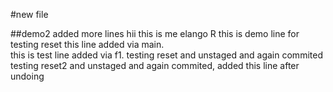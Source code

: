#new file

##demo2
added more lines
    hii this is me elango R
    this is demo line for testing reset
    this line added via main.  
    this is test line added via f1.
    testing reset and unstaged and again commited
    testing reset2 and unstaged and again commited, added this line after undoing 

    